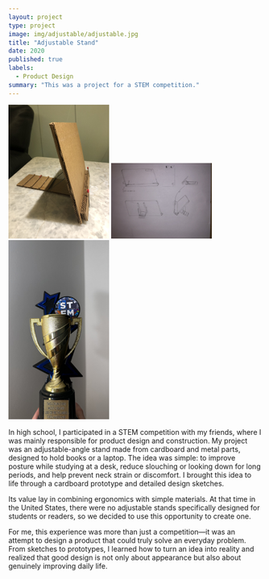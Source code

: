 ```yaml
---
layout: project
type: project
image: img/adjustable/adjustable.jpg
title: "Adjustable Stand"
date: 2020
published: true
labels:
  - Product Design
summary: "This was a project for a STEM competition."
---
```


<div class="text-center p-4">
  <img width="200px" src="../img/adjustable/adjustable1.jpeg" class="img-thumbnail" >
  <img width="200px" src="../img/adjustable/adjustable2.jpeg" class="img-thumbnail" >
  <img width="200px" src="../img/adjustable/adjustable3.jpeg" class="img-thumbnail" >
</div>

In high school, I participated in a STEM competition with my friends, where I was mainly responsible for product design and construction. My project was an adjustable-angle stand made from cardboard and metal parts, designed to hold books or a laptop. The idea was simple: to improve posture while studying at a desk, reduce slouching or looking down for long periods, and help prevent neck strain or discomfort. I brought this idea to life through a cardboard prototype and detailed design sketches.

Its value lay in combining ergonomics with simple materials. At that time in the United States, there were no adjustable stands specifically designed for students or readers, so we decided to use this opportunity to create one.

For me, this experience was more than just a competition—it was an attempt to design a product that could truly solve an everyday problem. From sketches to prototypes, I learned how to turn an idea into reality and realized that good design is not only about appearance but also about genuinely improving daily life.
